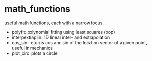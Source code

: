 # math_functions
 useful math functions, each with a narrow focus.
 - polyfit: polynomial fitting using least squares (oop)
 - interpextraplin: 1D linear inter- and extrapolation
 - cos_sin: returns cos and sin of the location vector of a given point, useful in mechanics
 - plot_circ: plots a circle
